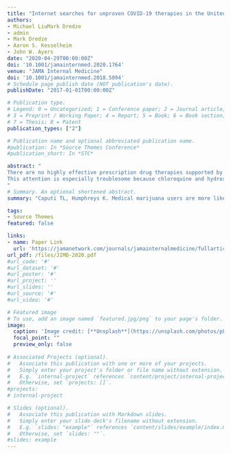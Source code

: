 ```yaml
---
title: "Internet searches for unproven COVID-19 therapies in the United States"
authors:
- Michael LiuMark Dredze 
- admin
- Mark Dredze
- Aaron S. Kesselheim
- John W. Ayers
date: "2020-04-29T00:00:00Z"
doi: '10.1001/jamainternmed.2020.1764'
venue: "JAMA Internal Medicine"
doi: '10.1001/jamainternmed.2018.5094'
# Schedule page publish date (NOT publication's date). 
publishDate: "2017-01-01T00:00:00Z"

# Publication type.
# Legend: 0 = Uncategorized; 1 = Conference paper; 2 = Journal article;
# 3 = Preprint / Working Paper; 4 = Report; 5 = Book; 6 = Book section;
# 7 = Thesis; 8 = Patent 
publication_types: ["2"]

# Publication name and optional abbreviated publication name. 
#publication: In *Source Themes Conference*
#publication_short: In *STC*

abstract: "
There are no highly effective prescription drug therapies supported by any reliable evidence for the ongoing coronavirus disease 2019 (COVID-19) pandemic of severe acute respiratory syndrome coronavirus 2. However, fears among the public can lead to searches for unproven therapies. Therefore, when several high-profile figures, including entrepreneur Elon Musk and President Donald Trump, endorsed the use of chloroquine, a malarial prophylaxis drug, and hydroxychloroquine (with the antibiotic azithromycin), a lupus and rheumatoid arthritis treatment, to treat COVID-19, it drew massive public attention that could shape individual decision-making.
This attention is especially troublesome because chloroquine and hydroxychloroquine (1) are thus far only known to inhibit severe acute respiratory syndrome coronavirus 2 in vitro,1 (2) have potential cardiovascular toxic effects,2 and (3) can be confused with commercially available chloroquine-containing products, such as aquarium cleaner. Poisonings, including 1 fatality, attributed to persons taking chloroquine to prevent or treat COVID-19 without the supervision of a licensed physician have already been reported.3 To better understand the scope of demand for these drugs, we examined internet searches indicative of shopping for chloroquine and hydroxychloroquine.4
"
# Summary. An optional shortened abstract.
summary: "Caputi TL, Humphreys K. Medical marijuana users are more likely to use prescription drugs medically and nonmedically. Journal of Addiction Medicine. July/August 2018;12(4):295-299"

tags:
- Source Themes
featured: false

links:
- name: Paper Link
  url: 'https://jamanetwork.com/journals/jamainternalmedicine/fullarticle/2765361'
url_pdf: /files/JIMD-2020.pdf
#url_code: '#'
#url_dataset: '#'
#url_poster: '#'
#url_project: ''
#url_slides: ''
#url_source: '#'
#url_video: '#'

# Featured image
# To use, add an image named `featured.jpg/png` to your page's folder. 
image:
  caption: 'Image credit: [**Unsplash**](https://unsplash.com/photos/pLCdAaMFLTE)'
  focal_point: ""
  preview_only: false
 
# Associated Projects (optional).
#   Associate this publication with one or more of your projects.
#   Simply enter your project's folder or file name without extension.
#   E.g. `internal-project` references `content/project/internal-project/index.md`.
#   Otherwise, set `projects: []`.
#projects:
# internal-project

# Slides (optional).
#   Associate this publication with Markdown slides.
#   Simply enter your slide deck's filename without extension.
#   E.g. `slides: "example"` references `content/slides/example/index.md`.
#   Otherwise, set `slides: ""`.
#slides: example
---
```

